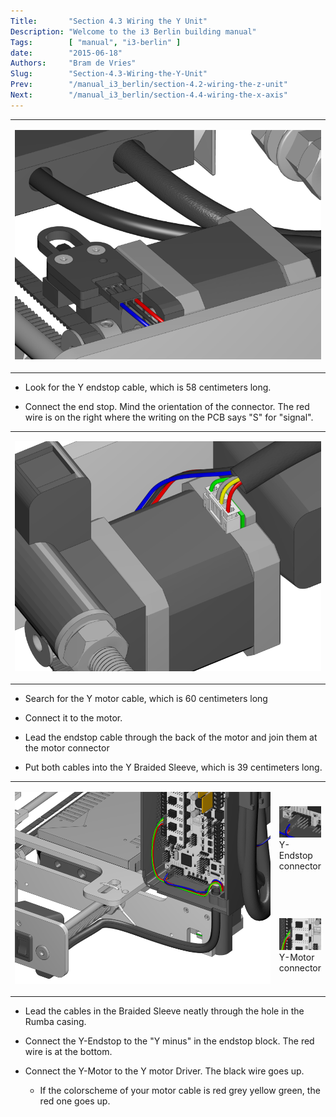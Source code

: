 ```yaml
---
Title:       "Section 4.3 Wiring the Y Unit"
Description: "Welcome to the i3 Berlin building manual"
Tags:        [ "manual", "i3-berlin" ]
date:        "2015-06-18"
Authors:     "Bram de Vries"
Slug:        "Section-4.3-Wiring-the-Y-Unit"
Prev:        "/manual_i3_berlin/section-4.2-wiring-the-z-unit"
Next:        "/manual_i3_berlin/section-4.4-wiring-the-x-axis"
---
```



<table>
<col width="100%" />
<tbody>
<tr class="odd">
<td align="left"><p><img src="/media/Section_4_0005.png" alt="/media/Section_4_0005.png" /></p></td>
</tr>
</tbody>
</table>

-   Look for the Y endstop cable, which is 58 centimeters long.

-   Connect the end stop. Mind the orientation of the connector. The red
    wire is on the right where the writing on the PCB says "S" for
    "signal".

<table>
<col width="100%" />
<tbody>
<tr class="odd">
<td align="left"><p><img src="/media/Section_4_0006.png" alt="/media/Section_4_0006.png" /></p></td>
</tr>
</tbody>
</table>

-   Search for the Y motor cable, which is 60 centimeters long

-   Connect it to the motor.

-   Lead the endstop cable through the back of the motor and join them
    at the motor connector

-   Put both cables into the Y Braided Sleeve, which is 39 centimeters
    long.

<table>
<col width="85%" />
<col width="15%" />
<tbody>
<tr class="odd">
<td align="left" rowspan="100"><p><img src="/media/Section_4_0015.png" alt="/media/Section_4_0015.png" /></p></td>
<td align="left"><p><img src="/media/Section_4_0013.png" alt="/media/Section_4_0013.png" />Y-Endstop connector</p></td>
</tr>
<tr class="even">
<td align="left"><p><img src="/media/Section_4_0014.png" alt="/media/Section_4_0014.png" />Y-Motor connector</p></td>
</tr>
</tbody>
</table>

-   Lead the cables in the Braided Sleeve neatly through the hole in the
    Rumba casing.

-   Connect the Y-Endstop to the "Y minus" in the endstop block. The red
    wire is at the bottom.

-   Connect the Y-Motor to the Y motor Driver. The black wire goes up.

    -   If the colorscheme of your motor cable is red grey yellow green,
        the red one goes up.

